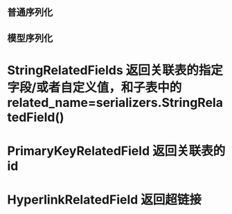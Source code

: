 ##   普通序列化
##   模型序列化
#   StringRelatedFields 返回关联表的指定字段/或者自定义值，和子表中的related_name=serializers.StringRelatedField()
#   PrimaryKeyRelatedField 返回关联表的id
#   HyperlinkRelatedField   返回超链接

